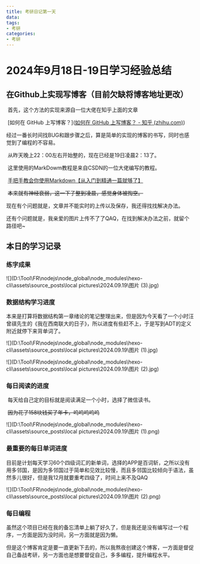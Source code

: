 ```yaml
---
title: 考研日记第一天
data: 
tags: 
- 考研
categories: 
- 考研
---
```




# 2024年9月18日-19日学习经验总结

## 在Github上实现写博客（目前欠缺将博客地址更改）

​	首先，这个方法的实现来源自一位大佬在知乎上面的文章

​	[如何在 GitHub 上写博客？]([如何在 GitHub 上写博客？ - 知乎 (zhihu.com)](https://zhuanlan.zhihu.com/p/371995929))

​	经过一番长时间找BUG和跟步骤之后，算是简单的实现的博客的书写，同时也感觉到了编程的不容易。

​	从昨天晚上22：00左右开始整的，现在已经是19日凌晨2：13了。

​	这里使用的MarkDowm教程是来自CSDN的一位大佬编写的教程。

​	[手把手教会你使用Markdown【从入门到精通一篇就够了】]([手把手教会你使用Markdown【从入门到精通一篇就够了】-CSDN博客](https://blog.csdn.net/qq_40818172/article/details/126260661))

​	~~本来就有神经衰弱，这一下子整到凌晨，感觉身体被掏空。~~

​	现在有个问题就是，文章并不能实时的上传以及保存，我还得找找解决办法。

​	还有个问题就是，我亲爱的图片上传不了了QAQ，在找到解决办法之前，就留个路径吧~

## 本日的学习记录

### 练字成果

![](D:\Tool\FR\nodejs\node_global\node_modules\hexo-cli\assets\source\_posts\local pictures\2024.09.19\图片 (3).jpg)

### 数据结构学习进度

​	本来是打算将数据结构第一章绪论的笔记整理出来，但是因为今天看了一个小时汪曾祺先生的《我在西南联大的日子》，所以进度有些赶不上，于是写到ADT的定义附近就停下来背单词了。

![](D:\Tool\FR\nodejs\node_global\node_modules\hexo-cli\assets\source\_posts\local pictures\2024.09.19\图片 (1).jpg)

![](D:\Tool\FR\nodejs\node_global\node_modules\hexo-cli\assets\source\_posts\local pictures\2024.09.19\图片 (2).jpg)

### 每日阅读的进度

​	每天给自己定的目标就是阅读满足一个小时，选择了微信读书。

​	~~因为花了158块钱买了年卡，呜呜呜呜呜~~

![](D:\Tool\FR\nodejs\node_global\node_modules\hexo-cli\assets\source\_posts\local pictures\2024.09.19\图片 (1).png)

### 最重要的每日单词进度

​	目前是计划每天学习60个四级词汇的新单词，选择的APP是百词斩，之所以没有用多邻国，是因为多邻国过于简单和见效比较慢，而且多邻国比较倾向于语法，虽然多儿很好，但是我12月就要重考四级了，时间上来不及QAQ

![](D:\Tool\FR\nodejs\node_global\node_modules\hexo-cli\assets\source\_posts\local pictures\2024.09.19\图片 (2).png)

### 每日编程

​	虽然这个项目已经在我的备忘清单上躺了好久了，但是我还是没有编写过一个程序，一方面是因为没时间，另一方面就是因为懒。

​	但是这个博客肯定是要一直更新下去的，所以我熬夜创建这个博客，一方面是督促自己备战考研，另一方面也是想要督促自己，多多编程，提升编程水平。





